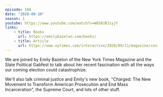 ```yaml
---
episode: 168
date: "2020-09-10"
season: 1
youtube: https://www.youtube.com/watch?v=W0S81RJiyjY
links:
    - title: Books
      url: https://emilybazelon.com/books/
    - title: Article
      url: https://www.nytimes.com/interactive/2020/09/11/magazine/covid-school-reopenings.html
---
```

We are joined by Emily Bazelon of the New York Times Magazine and the Slate Political Gabfest to talk about her recent fascination with all the ways our coming election could catastrophize.

We'll also talk criminal justice and Emily's new book, "Charged: The New Movement to Transform American Prosecution and End Mass Incarceration", the Supreme Court, and lots of other stuff.
